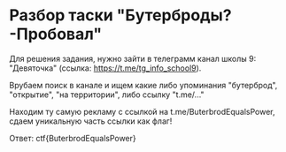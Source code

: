 # Разбор таски "Бутерброды? -Пробовал"

Для решения задания, нужно зайти в телеграмм канал школы 9: "Девяточка" (ссылка: https://t.me/tg_info_school9).

Врубаем поиск в канале и ищем какие либо упоминания "бутерброд", "открытие", "на территории", либо ссылку "t.me/..."

Находим ту самую рекламу с ссылкой на t.me/ButerbrodEqualsPower, сдаем уникальную часть ссылки как флаг!

Ответ: ctf{ButerbrodEqualsPower}
